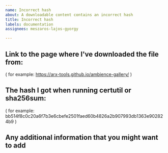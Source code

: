 ```yaml
---
name: Incorrect hash
about: A downloadable content contains an incorrect hash
title: Incorrect hash
labels: documentation
assignees: meszaros-lajos-gyorgy

---
```


## Link to the page where I've downloaded the file from:

( for example: https://arx-tools.github.io/ambience-gallery/ )

## The hash I got when running certutil or sha256sum:

( for example: bb514f8c0c20a6f7b3e6cbefe2501faed60b4826a2b907993db1363e902824b9 )

## Any additional information that you might want to add
